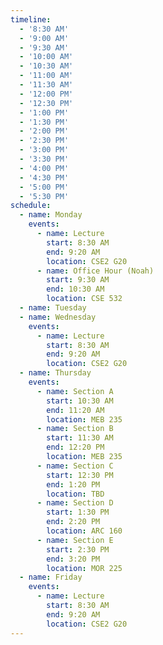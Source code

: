 ```yaml
---
timeline:
  - '8:30 AM'
  - '9:00 AM'
  - '9:30 AM'
  - '10:00 AM'
  - '10:30 AM'
  - '11:00 AM'
  - '11:30 AM'
  - '12:00 PM'
  - '12:30 PM'
  - '1:00 PM'
  - '1:30 PM'
  - '2:00 PM'
  - '2:30 PM'
  - '3:00 PM'
  - '3:30 PM'
  - '4:00 PM'
  - '4:30 PM'
  - '5:00 PM'
  - '5:30 PM'
schedule:
  - name: Monday
    events:
      - name: Lecture
        start: 8:30 AM
        end: 9:20 AM
        location: CSE2 G20
      - name: Office Hour (Noah)
        start: 9:30 AM
        end: 10:30 AM
        location: CSE 532
  - name: Tuesday
  - name: Wednesday
    events:
      - name: Lecture
        start: 8:30 AM
        end: 9:20 AM
        location: CSE2 G20
  - name: Thursday
    events:
      - name: Section A
        start: 10:30 AM
        end: 11:20 AM
        location: MEB 235
      - name: Section B
        start: 11:30 AM
        end: 12:20 PM
        location: MEB 235
      - name: Section C
        start: 12:30 PM
        end: 1:20 PM
        location: TBD
      - name: Section D
        start: 1:30 PM
        end: 2:20 PM
        location: ARC 160
      - name: Section E
        start: 2:30 PM
        end: 3:20 PM
        location: MOR 225		
  - name: Friday
    events:
      - name: Lecture
        start: 8:30 AM
        end: 9:20 AM
        location: CSE2 G20
---
```

